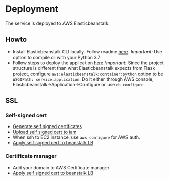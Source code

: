# Deployment

The service is deployed to AWS Elasticbeanstalk.

## Howto

* Install Elasticbeanstalk CLI locally. Follow readme [here](https://github.com/aws/aws-elastic-beanstalk-cli-setup).
*Important:* Use option to compile cli with your Python 3.7
* Follow steps to deploy the application [here](https://docs.aws.amazon.com/elasticbeanstalk/latest/dg/create-deploy-python-flask.html)
*Important:* Since the project structure is different than what Elasticbeanstalk expects from Flask project, configure 
`aws:elasticbeanstalk:container:python` option to be `WSGIPath: service:application`. Do it either through AWS console, 
Elasticbeanstalk->Application->Configure or use `eb configure`.

## SSL

### Self-signed cert
* [Generate self signed certificates](https://docs.aws.amazon.com/elasticbeanstalk/latest/dg/configuring-https-ssl.html)
* [Upload self signed cert to iam](https://docs.aws.amazon.com/elasticbeanstalk/latest/dg/configuring-https-ssl-upload.html)
* When ssh to EC2 instance, use `aws configure` for AWS auth.
* [Apply self signed cert to beanstalk LB](https://docs.aws.amazon.com/elasticbeanstalk/latest/dg/configuring-https-elb.html)

### Certificate manager
* Add your domain to AWS Certificate manager
* [Apply self signed cert to beanstalk LB](https://docs.aws.amazon.com/elasticbeanstalk/latest/dg/configuring-https-elb.html) 